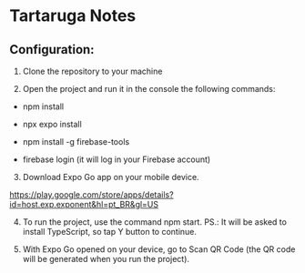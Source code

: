 # Tartaruga Notes


## Configuration:

1) Clone the repository to your machine

2) Open the project and run it in the console the following commands:
- npm install

- npx expo install

- npm install -g firebase-tools

- firebase login (it will log in your Firebase account)

3) Download Expo Go app on your mobile device.

  https://play.google.com/store/apps/details?id=host.exp.exponent&hl=pt_BR&gl=US

4) To run the project, use the command npm start.
PS.: It will be asked to install TypeScript, so tap Y button to continue.

5) With Expo Go opened on your device, go to Scan QR Code (the QR code will be generated when you run the project).
